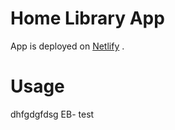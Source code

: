 # Home Library App

App is deployed on [Netlify](https://home-library-app.netlify.app/) .

# Usage
dhfgdgfdsg
EB- test

